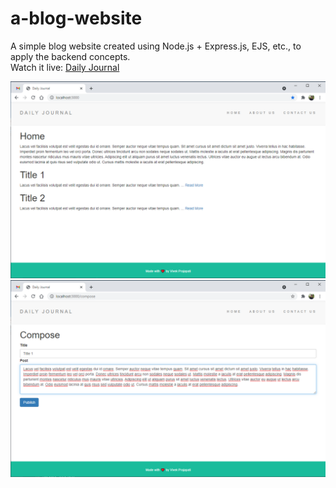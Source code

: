 # a-blog-website
A simple blog website created using Node.js + Express.js, EJS, etc., to apply the backend concepts.  
Watch it live: [Daily Journal](https://blooming-shelf-05625.herokuapp.com/)  
    
  ![screenshot](/journal-home.png?raw=true)
  ![screenshot](/journal-compose.png?raw=true)
